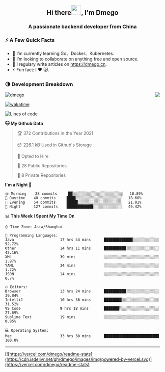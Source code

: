 <h2 align="center">Hi there<img src="https://cdn.jsdelivr.net/gh/dmego/images/img/Hi.gif" height="32" />, I'm Dmego </h2>
<h3 align="center">A passionate backend developer from China</h3>

### ⚡️ A Few Quick Facts

<ul>
    <li> 🌱 I’m currently learning Go、Docker、Kubernetes.</li>
    <li> 👯 I’m looking to collaborate on anything free and open source.</li>
    <li> 📝 I regulary write articles on <a href="https://dmego.cn">https://dmego.cn</a>.</li>
    <li> ⚡ Fun fact: I ❤️ 😻.</li>
</ul>

### 🌗 Development Breakdown

<img src="https://komarev.com/ghpvc/?username=dmego" alt="dmego" />

<img align="right" src="https://readme-stats-dmego.vercel.app/api?username=dmego&show_icons=true&icon_color=1573B3&hide_title=true&text_color=718096&bg_color=00000000&hide_border=true"/>

[![wakatime](https://wakatime.com/badge/user/d60a93cb-3bd3-4d85-a9a8-8f81e41616d8.svg)](https://wakatime.com/@d60a93cb-3bd3-4d85-a9a8-8f81e41616d8)

<!--START_SECTION:waka-->
![Lines of code](https://img.shields.io/badge/From%20Hello%20World%20I%27ve%20Written-243654%20lines%20of%20code-blue)

**🐱 My Github Data** 

> 🏆 372 Contributions in the Year 2021
 > 
> 📦 226.1 kB Used in Github's Storage 
 > 
> 💼 Opted to Hire
 > 
> 📜 28 Public Repositories 
 > 
> 🔑 8 Private Repositories  
 > 
**I'm a Night 🦉** 

```text
🌞 Morning    28 commits     ██░░░░░░░░░░░░░░░░░░░░░░░   10.89% 
🌆 Daytime    48 commits     ████░░░░░░░░░░░░░░░░░░░░░   18.68% 
🌃 Evening    54 commits     █████░░░░░░░░░░░░░░░░░░░░   21.01% 
🌙 Night      127 commits    ████████████░░░░░░░░░░░░░   49.42%

```


📊 **This Week I Spent My Time On** 

```text
⌚︎ Time Zone: Asia/Shanghai

💬 Programming Languages: 
Java                     17 hrs 44 mins      █████████████░░░░░░░░░░░░   52.72% 
Other                    14 hrs 11 mins      ██████████░░░░░░░░░░░░░░░   42.16% 
XML                      39 mins             ░░░░░░░░░░░░░░░░░░░░░░░░░   1.97% 
YAML                     34 mins             ░░░░░░░░░░░░░░░░░░░░░░░░░   1.72% 
JSON                     14 mins             ░░░░░░░░░░░░░░░░░░░░░░░░░   0.7%

🔥 Editors: 
Browser                  13 hrs 24 mins      ██████████░░░░░░░░░░░░░░░   39.84% 
IntelliJ                 10 hrs 36 mins      ████████░░░░░░░░░░░░░░░░░   31.52% 
VS Code                  9 hrs 18 mins       ███████░░░░░░░░░░░░░░░░░░   27.69% 
Sublime Text             19 mins             ░░░░░░░░░░░░░░░░░░░░░░░░░   0.95%

💻 Operating System: 
Mac                      33 hrs 38 mins      █████████████████████████   100.0%

```


<!--END_SECTION:waka-->

---

[![https://vercel.com/dmego/readme-stats](https://cdn.jsdelivr.net/gh/dmego/images/img/powered-by-vercel.svg)](https://vercel.com/dmego/readme-stats)

